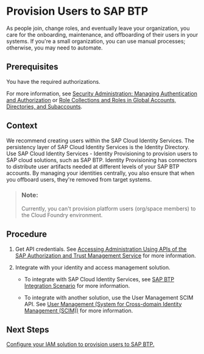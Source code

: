<!-- loiobb1b2f4814b04f41833ff0a5bdd5d599 -->

# Provision Users to SAP BTP

As people join, change roles, and eventually leave your organization, you care for the onboarding, maintenance, and offboarding of their users in your systems. If you're a small organization, you can use manual processes; otherwise, you may need to automate.



<a name="loiobb1b2f4814b04f41833ff0a5bdd5d599__prereq_kyb_mkt_bnb"/>

## Prerequisites

You have the required authorizations.

For more information, see [Security Administration: Managing Authentication and Authorization](security-administration-managing-authentication-and-authorization-1ff47b2.md) or [Role Collections and Roles in Global Accounts, Directories, and Subaccounts](../10-concepts/role-collections-and-roles-in-global-accounts-directories-and-subaccounts-0039cf0.md).



<a name="loiobb1b2f4814b04f41833ff0a5bdd5d599__context_ssx_xmw_ycc"/>

## Context

We recommend creating users within the SAP Cloud Identity Services. The persistency layer of SAP Cloud Identity Services is the Identity Directory. Use SAP Cloud Identity Services - Identity Provisioning to provision users to SAP cloud solutions, such as SAP BTP. Identity Provisioning has connectors to distribute user artifacts needed at different levels of your SAP BTP accounts. By managing your identities centrally, you also ensure that when you offboard users, they're removed from target systems.

> ### Note:  
> Currently, you can't provision platform users \(org/space members\) to the Cloud Foundry environment.



<a name="loiobb1b2f4814b04f41833ff0a5bdd5d599__steps_tsx_xmw_ycc"/>

## Procedure

1.  Get API credentials. See [Accessing Administration Using APIs of the SAP Authorization and Trust Management Service](accessing-administration-using-apis-of-the-sap-authorization-and-trust-management-servi-dcb3bfd.md) for more information.

2.  Integrate with your identity and access management solution.

    -   To integrate with SAP Cloud Identity Services, see [SAP BTP Integration Scenario](https://help.sap.com/docs/cloud-identity/system-integration-guide/sap-btp-integration-scenario?version=Cloud) for more information.

    -   To integrate with another solution, use the User Management SCIM API. See [User Management \(System for Cross-domain Identity Management \(SCIM\)\)](https://api.sap.com/api/PlatformAPI/overview) for more information.





<a name="loiobb1b2f4814b04f41833ff0a5bdd5d599__postreq_vgh_2wb_d1c"/>

## Next Steps

[Configure your IAM solution to provision users to SAP BTP.](working-with-users-2c91f88.md)

